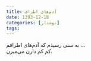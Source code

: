```yaml
---
title: آدم‌های اطراف
date: 1393-12-18
categories: [نوشتار]
tags:
---
```


به سنی رسیدم که آدم‌های اطرافم ...  
کم کم دارن می‌میرن.
